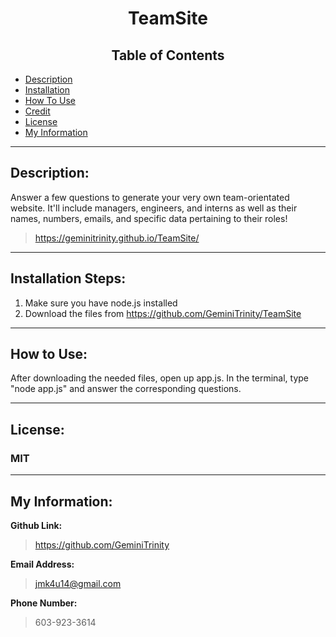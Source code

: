 
# <center> TeamSite 

## <center> **Table of Contents**
- [Description](#description)
- [Installation](#installation-steps)
- [How To Use](#how-to-use)
- [Credit](#additional-credit)
- [License](#license)
- [My Information](#my-information)

---

## Description: 
Answer a few questions to generate your very own team-orientated website. It'll include managers, engineers, and interns as well as their names, numbers, emails, and specific data pertaining to their roles!
> https://geminitrinity.github.io/TeamSite/

---

## Installation Steps:
1. Make sure you have node.js installed
2. Download the files from https://github.com/GeminiTrinity/TeamSite

---

## How to Use:
After downloading the needed files, open up app.js. In the terminal, type "node app.js" and answer the corresponding questions.

---

## License:
### MIT

---

## My Information:
**Github Link:**
> https://github.com/GeminiTrinity

**Email Address:**
> jmk4u14@gmail.com

**Phone Number:**
> 603-923-3614
